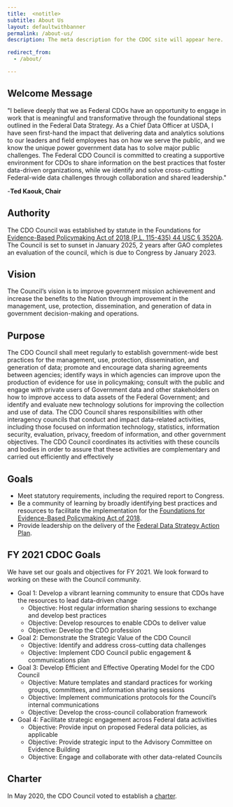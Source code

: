```yaml
---
title:  <notitle>
subtitle: About Us
layout: defaultwithbanner
permalink: /about-us/
description: The meta description for the CDOC site will appear here.

redirect_from:
  - /about/

---
```

## Welcome Message

"I believe deeply that we as Federal CDOs have an opportunity to engage in work that is meaningful and transformative through the foundational steps outlined in the Federal Data Strategy.  As a Chief Data Officer at USDA, I have seen first-hand the impact that delivering data and analytics solutions to our leaders and field employees has on how we serve the public, and we know the unique power government data has to solve major public challenges.  The Federal CDO Council is committed to creating a supportive environment for CDOs to share information on the best practices that foster data-driven organizations, while we identify and solve cross-cutting Federal-wide data challenges through collaboration and shared leadership." 

-**Ted Kaouk, Chair**


## Authority

The CDO Council was established by statute in the Foundations for [Evidence-Based Policymaking Act of 2018 (P.L. 115-435) 44 USC § 3520A](https://www.congress.gov/bill/115th-congress/house-bill/4174/text). The Council is set to sunset in January 2025, 2 years after GAO completes an evaluation of the council, which is due to Congress by January 2023.

## Vision
The Council’s vision is to improve government mission achievement and increase the benefits to the Nation through improvement in the management, use, protection, dissemination, and generation of data in government decision-making and operations. 

## Purpose
The CDO Council shall meet regularly to establish government-wide best practices for the management, use, protection, dissemination, and generation of data; promote and encourage data sharing agreements between agencies; identify ways in which agencies can improve upon the production of evidence for use in policymaking; consult with the public and engage with private users of Government data and other stakeholders on how to improve access to data assets of the Federal Government; and identify and evaluate new technology solutions for improving the collection and use of data. The CDO Council shares responsibilities with other interagency councils that conduct and impact data-related activities, including those focused on information technology, statistics, information security, evaluation, privacy, freedom of information, and other government objectives. The CDO Council coordinates its activities with these councils and bodies in order to assure that these activities are complementary and carried out efficiently and effectively

## Goals
* Meet statutory requirements, including the required report to Congress. 
* Be a community of learning by broadly identifying best practices and resources to facilitate the implementation for the [Foundations for Evidence-Based Policymaking Act of 2018](https://www.congress.gov/bill/115th-congress/house-bill/4174/text).
* Provide leadership on the delivery of the [Federal Data Strategy Action Plan](https://strategy.data.gov/action-plan/).

## FY 2021 CDOC Goals
We have set our goals and objectives for FY 2021. We look forward to working on these with the Council community.
* Goal 1: Develop a vibrant learning community to ensure that CDOs have the resources to lead data-driven change
    * Objective: Host regular information sharing sessions to exchange and develop best practices 
    * Objective: Develop resources to enable CDOs to deliver value
    * Objective: Develop the CDO profession
* Goal 2: Demonstrate the Strategic Value of the CDO Council
    * Objective: Identify and address cross-cutting data challenges 
    * Objective: Implement CDO Council public engagement & communications plan
* Goal 3: Develop Efficient and Effective Operating Model for the CDO Council
    * Objective: Mature templates and standard practices for working groups, committees, and information sharing sessions
    * Objective: Implement communications protocols for the Council’s internal communications
    * Objective: Develop the cross-council collaboration framework
* Goal 4: Facilitate strategic engagement across Federal data activities 
    * Objective: Provide input on proposed Federal data policies, as applicable
    * Objective: Provide strategic input to the Advisory Committee on Evidence Building 
    * Objective: Engage and collaborate with other data-related Councils

## Charter
In May 2020, the CDO Council voted to establish a <a href="{{ site.baseurl}}/assets/documents/cdo-council-charter-061820.pdf"> charter</a>.
